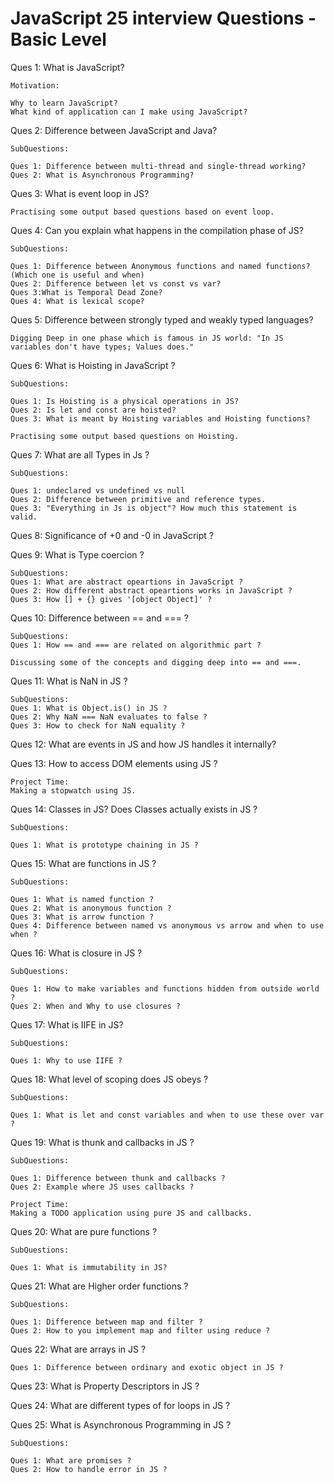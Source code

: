 # JavaScript 25 interview Questions - Basic Level

Ques 1: What is JavaScript?

    Motivation:

    Why to learn JavaScript?
    What kind of application can I make using JavaScript?

Ques 2: Difference between JavaScript and Java?

    SubQuestions:

    Ques 1: Difference between multi-thread and single-thread working?
    Ques 2: What is Asynchronous Programming?

Ques 3: What is event loop in JS?

    Practising some output based questions based on event loop.

Ques 4: Can you explain what happens in the compilation phase of JS?

    SubQuestions:

    Ques 1: Difference between Anonymous functions and named functions? (Which one is useful and when)
    Ques 2: Difference between let vs const vs var?
    Ques 3:What is Temporal Dead Zone?
    Ques 4: What is lexical scope?

Ques 5: Difference between strongly typed and weakly typed languages?

    Digging Deep in one phase which is famous in JS world: "In JS variables don't have types; Values does."

Ques 6: What is Hoisting in JavaScript ?

    SubQuestions:

    Ques 1: Is Hoisting is a physical operations in JS?
    Ques 2: Is let and const are hoisted?
    Ques 3: What is meant by Hoisting variables and Hoisting functions?

    Practising some output based questions on Hoisting.

Ques 7: What are all Types in Js ?

    SubQuestions:

    Ques 1: undeclared vs undefined vs null
    Ques 2: Difference between primitive and reference types.
    Ques 3: "Everything in Js is object"? How much this statement is valid.

Ques 8: Significance of +0 and -0 in JavaScript ?

Ques 9: What is Type coercion ?

    SubQuestions:
    Ques 1: What are abstract opeartions in JavaScript ?
    Ques 2: How different abstract opeartions works in JavaScript ?
    Ques 3: How [] + {} gives '[object Object]' ?

Ques 10: Difference between == and === ?

    SubQuestions:
    Ques 1: How == and === are related on algorithmic part ?

    Discussing some of the concepts and digging deep into == and ===.

Ques 11: What is NaN in JS ?

    SubQuestions:
    Ques 1: What is Object.is() in JS ?
    Ques 2: Why NaN === NaN evaluates to false ?
    Ques 3: How to check for NaN equality ?

Ques 12: What are events in JS and how JS handles it internally?

Ques 13: How to access DOM elements using JS ?

    Project Time:
    Making a stopwatch using JS.

Ques 14: Classes in JS? Does Classes actually exists in JS ?

    SubQuestions:

    Ques 1: What is prototype chaining in JS ?

Ques 15: What are functions in JS ?

    SubQuestions:

    Ques 1: What is named function ?
    Ques 2: What is anonymous function ?
    Ques 3: What is arrow function ?
    Ques 4: Difference between named vs anonymous vs arrow and when to use when ?

Ques 16: What is closure in JS ?

    SubQuestions:

    Ques 1: How to make variables and functions hidden from outside world ?
    Ques 2: When and Why to use closures ?

Ques 17: What is IIFE in JS?

    SubQuestions:

    Ques 1: Why to use IIFE ?

Ques 18: What level of scoping does JS obeys ?

    SubQuestions:

    Ques 1: What is let and const variables and when to use these over var ?

Ques 19: What is thunk and callbacks in JS ?

    SubQuestions:

    Ques 1: Difference between thunk and callbacks ?
    Ques 2: Example where JS uses callbacks ?

    Project Time:
    Making a TODO application using pure JS and callbacks.

Ques 20: What are pure functions ?

    SubQuestions:

    Ques 1: What is immutability in JS?

Ques 21: What are Higher order functions ?

    SubQuestions:

    Ques 1: Difference between map and filter ?
    Ques 2: How to you implement map and filter using reduce ?

Ques 22: What are arrays in JS ?

    Ques 1: Difference between ordinary and exotic object in JS ?

Ques 23: What is Property Descriptors in JS ?

Ques 24: What are different types of for loops in JS ?

Ques 25: What is Asynchronous Programming in JS ?

    SubQuestions:

    Ques 1: What are promises ?
    Ques 2: How to handle error in JS ?
